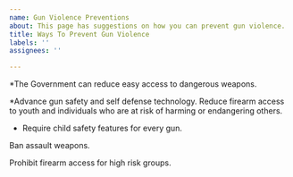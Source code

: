 ```yaml
---
name: Gun Violence Preventions
about: This page has suggestions on how you can prevent gun violence.
title: Ways To Prevent Gun Violence
labels: ''
assignees: ''

---
```


*The Government can reduce easy access to dangerous weapons.

*Advance gun safety and self defense technology.
Reduce firearm access to youth and individuals who are at risk of harming or endangering others.

* Require child safety features for every gun.

Ban assault weapons.

Prohibit firearm access for high risk groups.
